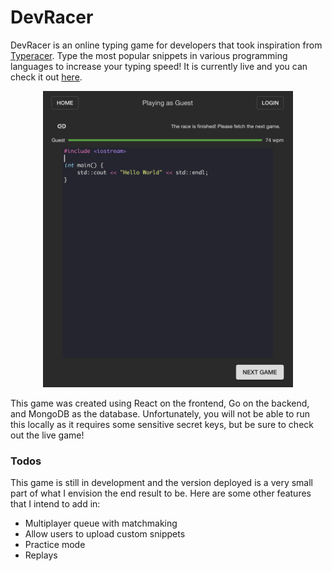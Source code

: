 # DevRacer

DevRacer is an online typing game for developers that took inspiration from [Typeracer](https://play.typeracer.com). Type the most popular snippets in various programming languages to increase your typing speed! It is currently live and you can check it out [here](https://hujoseph99.github.io/devracer).

<p align='center'>
	<img src="./images/devracerPreview.png" alt="drawing" width="400"/>
</p>

This game was created using React on the frontend, Go on the backend, and MongoDB as the database. Unfortunately, you will not be able to run this locally as it requires some sensitive secret keys, but be sure to check out the live game!

### Todos

This game is still in development and the version deployed is a very small part of what I envision the end result to be. Here are some other features that I intend to add in:

- Multiplayer queue with matchmaking
- Allow users to upload custom snippets
- Practice mode
- Replays
